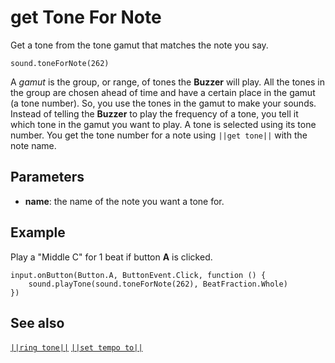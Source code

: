 # get Tone For Note

Get a tone from the tone gamut that matches the note you say.

```sig
sound.toneForNote(262)
```

A *gamut* is the group, or range, of tones the **Buzzer** will play. All the tones in the group are chosen ahead of time and have a certain place in the gamut (a tone number). So, you use the tones in the gamut to make your sounds. Instead of telling the **Buzzer** to play the frequency of a tone, you tell it which tone in the gamut you want to play. A tone is selected using its tone number. You get the tone number for a note using `||get tone||` with the note name.

## Parameters

* **name**: the name of the note you want a tone for.

## Example

Play a "Middle C" for 1 beat if button **A** is clicked.

```blocks
input.onButton(Button.A, ButtonEvent.Click, function () {
    sound.playTone(sound.toneForNote(262), BeatFraction.Whole)
})
```

## See also

[`||ring tone||`](/reference/sound/ring-tone) [`||set tempo to||`](/reference/sound/set-tempo-to)